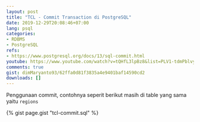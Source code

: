 ```yaml
---
layout: post
title: "TCL - Commit Transaction di PostgreSQL"
date: 2019-12-29T20:08:46+07:00
lang: psql
categories:
- RDBMS
- PostgreSQL
refs: 
- https://www.postgresql.org/docs/13/sql-commit.html
youtube: https://www.youtube.com/watch?v=tQHfL3lpBz8&list=PLV1-tdmPblvypZXSk2GC932nludT345xk&index=24
comments: true
gist: dimMaryanto93/62ffa0d81f3835a4e9401baf14590cd2
downloads: []
---
```


Penggunaan commit, contohnya seperit berikut masih di table yang sama yaitu `regions`

{% gist page.gist "tcl-commit.sql" %}